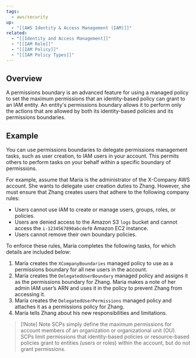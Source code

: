 ```yaml
---
tags:
  - aws/security
up:
  - "[[AWS Identity & Access Management (IAM)]]"
related:
  - "[[Identity and Access Management]]"
  - "[[IAM Role]]"
  - "[[IAM Policy]]"
  - "[[IAM Policy Types]]"
---
```

## Overview

A permissions boundary is an advanced feature for using a managed policy to set the maximum permissions that an identity-based policy can grant to an IAM entity. An entity's permissions boundary allows it to perform only the actions that are allowed by both its identity-based policies and its permissions boundaries.

## Example

You can use permissions boundaries to delegate permissions management tasks, such as user creation, to IAM users in your account. This permits others to perform tasks on your behalf within a specific boundary of permissions.

For example, assume that María is the administrator of the X-Company AWS account. She wants to delegate user creation duties to Zhang. However, she must ensure that Zhang creates users that adhere to the following company rules:

- Users cannot use IAM to create or manage users, groups, roles, or policies.
- Users are denied access to the Amazon S3 `logs` bucket and cannot access the `i-1234567890abcdef0` Amazon EC2 instance.
- Users cannot remove their own boundary policies.

To enforce these rules, María completes the following tasks, for which details are included below:

1. María creates the `XCompanyBoundaries` managed policy to use as a permissions boundary for all new users in the account.
2. María creates the `DelegatedUserBoundary` managed policy and assigns it as the permissions boundary for Zhang. Maria makes a note of her admin IAM user’s ARN and uses it in the policy to prevent Zhang from accessing it.
3. María creates the `DelegatedUserPermissions` managed policy and attaches it as a permissions policy for Zhang.
4. María tells Zhang about his new responsibilities and limitations.


> [!Note] Note
> SCPs simply define the maximum permissions for account members of an organization or organizational unit (OU). SCPs limit permissions that identity-based policies or resource-based policies grant to entities (users or roles) within the account, but do not grant permissions.
